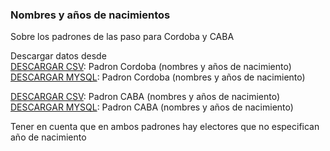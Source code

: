 ### Nombres y años de nacimientos

Sobre los padrones de las paso para Cordoba y CABA

Descargar datos desde  
[DESCARGAR CSV](http://opendatacordoba.org/static/Padron-Cordoba-2015-Nombres-y-Clase.csv.tar.gz): Padron Cordoba (nombres y años de nacimiento)  
[DESCARGAR MYSQL](http://opendatacordoba.org/static/Padron-Cordoba-2015-Nombres-y-Clase.sql.tar.gz): Padron Cordoba (nombres y años de nacimiento)  
  
[DESCARGAR CSV](http://opendatacordoba.org/static/Padron-CABA-2015-Nombres-y-Clase.csv.tar.gz): Padron CABA (nombres y años de nacimiento)  
[DESCARGAR MYSQL](http://opendatacordoba.org/static/Padron-CABA-2015-Nombres-y-Clase.sql.tar.gz): Padron CABA (nombres y años de nacimiento)  
  
Tener en cuenta que en ambos padrones hay electores que no especifican año de nacimiento  